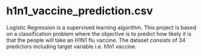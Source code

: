 # h1n1_vaccine_prediction.csv
Logistic Regression is a supervised learning algorithm. This project is based on a classification problem where the objective is to predict how likely it is that the people will take an H1N1 flu vaccine. The dataset consists of 34 predictors including target variable i.e. h1n1 vaccine.
